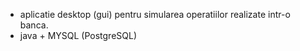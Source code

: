 - aplicatie desktop (gui) pentru simularea operatiilor realizate intr-o banca.
- java + MYSQL (PostgreSQL)
